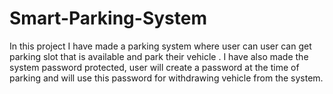 # Smart-Parking-System
In this project I have made a parking system where user can user can get parking slot that is available and park their vehicle . I have also made the system password protected, user will create a password at the time of parking and will use this password for withdrawing vehicle from the system.  

